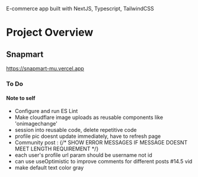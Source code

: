 
E-commerce app built with NextJS, Typescript, TailwindCSS

# Project Overview

## Snapmart

https://snapmart-mu.vercel.app


### To Do
#### Note to self
- Configure and run ES Lint 
- Make cloudflare image uploads as reusable components like 'onimagechange'
- session into reusable code, delete repetitive code
- profile pic doesnt update immediately, have to refresh page 
- Community post :           {/* SHOW ERROR MESSAGES IF MESSAGE DOESNT MEET LENGTH REQUIREMENT */}
- each user's profile url param should be username not id 
- can use useOptimistic to improve comments for different posts #14.5 vid
- make default text color gray